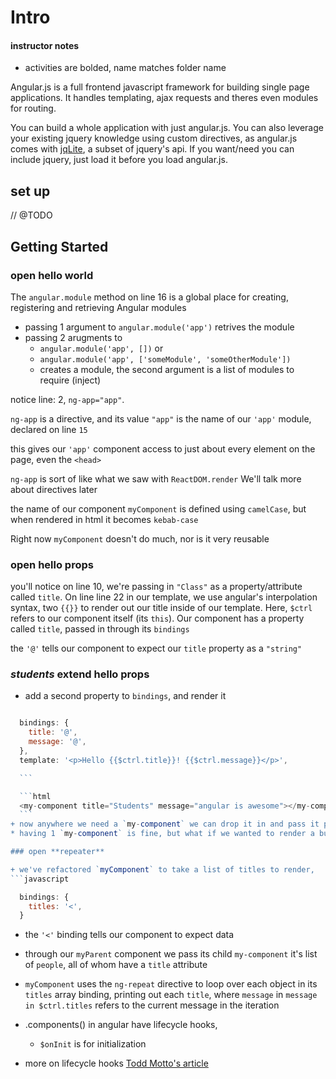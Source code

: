 # Intro

#### instructor notes
 + activities are bolded, name matches folder name

Angular.js is a full frontend javascript framework for building single page applications. It handles templating, ajax requests and theres even modules for routing.

You can build a whole application with just angular.js. You can also leverage your existing jquery knowledge using custom directives, as angular.js comes with [jqLite](https://docs.angularjs.org/api/ng/function/angular.element), a subset of jquery's api. If you want/need you can include jquery, just load it before you load angular.js.


## set up
  // @TODO


## Getting Started

### open **hello world**

  The `angular.module` method on line 16 is a global place for creating, registering and retrieving Angular modules

  + passing 1 argument to `angular.module('app')` retrives the module
  + passing 2 arugments to
    + `angular.module('app', [])` or
    + `angular.module('app', ['someModule', 'someOtherModule'])`
    + creates a module, the second argument is a list of modules to require (inject)

  notice line: 2, `ng-app="app"`.

  `ng-app` is a directive, and its value `"app"` is the name of our `'app'` module, declared on line `15`

  this gives our `'app'` component access to just about every element on the page, even the `<head>`

  `ng-app` is sort of like what we saw with `ReactDOM.render`
  We'll talk more about directives later

  the name of our component `myComponent` is defined using `camelCase`, but when rendered in html it becomes `kebab-case`

  Right now `myComponent` doesn't do much, nor is it very reusable

### open **hello props**

  you'll notice on line 10, we're passing in `"Class"` as a property/attribute called `title`. On line line 22 in our template, we use angular's interpolation syntax, two `{{}}` to render out our title inside of our template. Here, `$ctrl` refers to our component itself (its `this`). Our component has a property called `title`, passed in through its `bindings`

  the `'@'` tells our component to expect  our `title` property as a `"string"`


### *students* extend **hello props**

  + add a second property to `bindings`, and render it
  ```javascript

    bindings: {
      title: '@',
      message: '@',
    },
    template: '<p>Hello {{$ctrl.title}}! {{$ctrl.message}}</p>',

    ```

    ```html
    <my-component title="Students" message="angular is awesome"></my-component>
    ```
  + now anywhere we need a `my-component` we can drop it in and pass it props
  * having 1 `my-component` is fine, but what if we wanted to render a bunch of them, and not manually copy paste them. useful for rendering arrays of data

### open **repeater**

  + we've refactored `myComponent` to take a list of titles to render,
  ```javascript

    bindings: {
      titles: '<',
    }

  ```
  + the `'<'` binding tells our component to expect data
  + through our `myParent` component we pass its child `my-component` it's list of `people`, all of whom have a `title` attribute

  + `myComponent` uses the `ng-repeat` directive to loop over each object in its `titles` array binding, printing out each `title`, where `message` in `message in $ctrl.titles` refers to the current message in the iteration

  + .components() in angular have lifecycle hooks,
    + `$onInit` is for initialization

  + more on lifecycle hooks [Todd Motto's article](https://toddmotto.com/angular-1-5-lifecycle-hooks)
